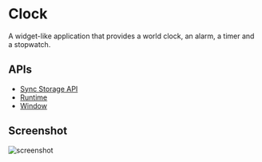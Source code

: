 # Clock

A widget-like application that provides a world clock, an alarm, a timer and a stopwatch. 

## APIs

* [Sync Storage API](http://developer.chrome.com/trunk/apps/storage.html)
* [Runtime](http://developer.chrome.com/trunk/apps/app.runtime.html)
* [Window](http://developer.chrome.com/trunk/apps/app.window.html)

     
## Screenshot
![screenshot](https://raw.github.com/GoogleChrome/chrome-app-samples/master/clock/assets/screenshot_1280_800.png)

